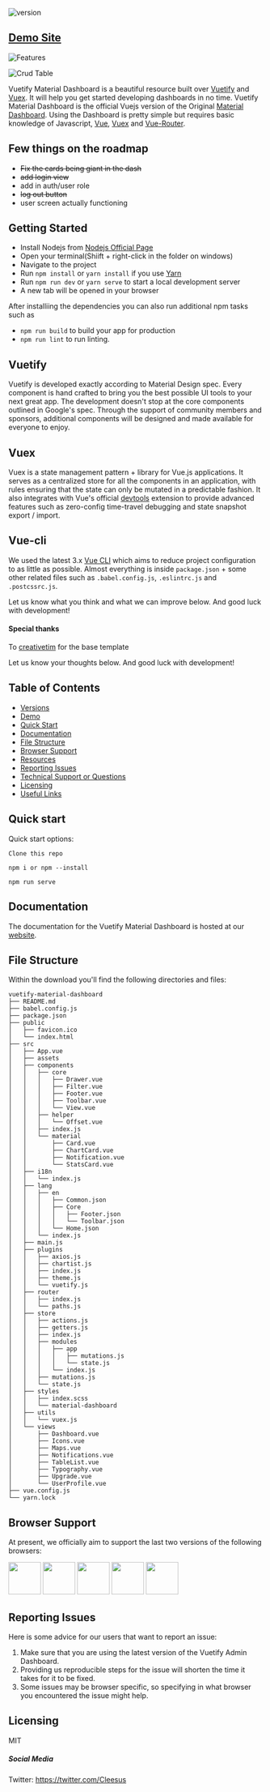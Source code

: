 


![version](https://img.shields.io/badge/version-.5.0-blue.svg)



## [Demo Site](https://clintoxx.github.io/vuetify-admin-dashboard/)


![Features](2019-04-05_22-31-17.gif)

![Crud Table](2019-04-03_04-17-17.gif)


Vuetify Material Dashboard is a beautiful resource built over [Vuetify](https://vuetifyjs.com/en/) and [Vuex](https://vuex.vuejs.org/installation.html). It will help you get started developing dashboards in no time. Vuetify Material Dashboard is the official Vuejs version of the Original [Material Dashboard](https://www.creative-tim.com/product/material-dashboard). Using the Dashboard is pretty simple but requires basic knowledge of Javascript, [Vue](https://vuejs.org/v2/guide/), [Vuex](https://vuex.vuejs.org/installation.html) and [Vue-Router](https://router.vuejs.org/en/).


## Few things on the roadmap
* ~~Fix the cards being giant in the dash~~
* ~~add login view~~
* add in auth/user role 
* ~~log out button~~
* user screen actually functioning


## Getting Started
- Install Nodejs from [Nodejs Official Page](https://nodejs.org/en/)
- Open your terminal(Shiift + right-click in the folder on windows)
- Navigate to the project
- Run `npm install` or `yarn install` if you use [Yarn](https://yarnpkg.com/en/)
- Run `npm run dev` or `yarn serve` to start a local development server
- A new tab will be opened in your browser

After installiing the dependencies you can also run additional npm tasks such as
- `npm run build` to build your app for production
- `npm run lint` to run linting.

## Vuetify
Vuetify is developed exactly according to Material Design spec. Every component is hand crafted to bring you the best possible UI tools to your next great app. The development doesn't stop at the core components outlined in Google's spec. Through the support of community members and sponsors, additional components will be designed and made available for everyone to enjoy.


## Vuex

Vuex is a state management pattern + library for Vue.js applications. It serves as a centralized store for all the components in an application, with rules ensuring that the state can only be mutated in a predictable fashion. It also integrates with Vue's official [devtools](https://github.com/vuejs/vue-devtools) extension to provide advanced features such as zero-config time-travel debugging and state snapshot export / import.

## Vue-cli

We used the latest 3.x [Vue CLI](https://github.com/vuejs/vue-cli) which aims to reduce project configuration
to as little as possible. Almost everything is inside `package.json` + some other related files such as
`.babel.config.js`, `.eslintrc.js` and `.postcssrc.js`.

Let us know what you think and what we can improve below. And good luck with development!


#### Special thanks
To [creativetim](https://github.com/creativetimofficial/vuetify-material-dashboard) for the base template 


Let us know your thoughts below. And good luck with development!

## Table of Contents

* [Versions](#versions)
* [Demo](#Demo-Site)
* [Quick Start](#quick-start)
* [Documentation](#documentation)
* [File Structure](#file-structure)
* [Browser Support](#browser-support)
* [Resources](#resources)
* [Reporting Issues](#reporting-issues)
* [Technical Support or Questions](#technical-support-or-questions)
* [Licensing](#licensing)
* [Useful Links](#useful-links)




## Quick start

Quick start options:

    Clone this repo

    npm i or npm --install 

    npm run serve 


## Documentation
The documentation for the Vuetify Material Dashboard is hosted at our [website]().


## File Structure

Within the download you'll find the following directories and files:

```
vuetify-material-dashboard
├── README.md
├── babel.config.js
├── package.json
├── public
│   ├── favicon.ico
│   └── index.html
├── src
│   ├── App.vue
│   ├── assets
│   ├── components
│   │   ├── core
│   │   │   ├── Drawer.vue
│   │   │   ├── Filter.vue
│   │   │   ├── Footer.vue
│   │   │   ├── Toolbar.vue
│   │   │   └── View.vue
│   │   ├── helper
│   │   │   └── Offset.vue
│   │   ├── index.js
│   │   └── material
│   │       ├── Card.vue
│   │       ├── ChartCard.vue
│   │       ├── Notification.vue
│   │       └── StatsCard.vue
│   ├── i18n
│   │   └── index.js
│   ├── lang
│   │   ├── en
│   │   │   ├── Common.json
│   │   │   ├── Core
│   │   │   │   ├── Footer.json
│   │   │   │   └── Toolbar.json
│   │   │   └── Home.json
│   │   └── index.js
│   ├── main.js
│   ├── plugins
│   │   ├── axios.js
│   │   ├── chartist.js
│   │   ├── index.js
│   │   ├── theme.js
│   │   └── vuetify.js
│   ├── router
│   │   ├── index.js
│   │   └── paths.js
│   ├── store
│   │   ├── actions.js
│   │   ├── getters.js
│   │   ├── index.js
│   │   ├── modules
│   │   │   ├── app
│   │   │   │   ├── mutations.js
│   │   │   │   └── state.js
│   │   │   └── index.js
│   │   ├── mutations.js
│   │   └── state.js
│   ├── styles
│   │   ├── index.scss
│   │   └── material-dashboard
│   ├── utils
│   │   └── vuex.js
│   └── views
│       ├── Dashboard.vue
│       ├── Icons.vue
│       ├── Maps.vue
│       ├── Notifications.vue
│       ├── TableList.vue
│       ├── Typography.vue
│       ├── Upgrade.vue
│       └── UserProfile.vue
├── vue.config.js
└── yarn.lock
```

## Browser Support

At present, we officially aim to support the last two versions of the following browsers:

<img src="https://s3.amazonaws.com/creativetim_bucket/github/browser/chrome.png" width="64" height="64"> <img src="https://s3.amazonaws.com/creativetim_bucket/github/browser/firefox.png" width="64" height="64"> <img src="https://s3.amazonaws.com/creativetim_bucket/github/browser/edge.png" width="64" height="64"> <img src="https://s3.amazonaws.com/creativetim_bucket/github/browser/safari.png" width="64" height="64"> <img src="https://s3.amazonaws.com/creativetim_bucket/github/browser/opera.png" width="64" height="64">


## Reporting Issues
Here is some advice for our users that want to report an issue:

1. Make sure that you are using the latest version of the Vuetify Admin Dashboard. 
2. Providing us reproducible steps for the issue will shorten the time it takes for it to be fixed.
3. Some issues may be browser specific, so specifying in what browser you encountered the issue might help.


## Licensing
MIT

##### Social Media

Twitter: <https://twitter.com/Cleesus>
